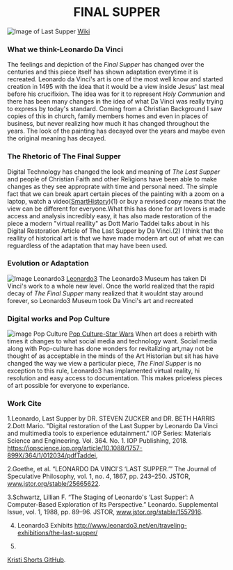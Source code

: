 # <center>FINAL SUPPER</center>
![Image of Last Supper](https://upload.wikimedia.org/wikipedia/commons/thumb/4/4b/%C3%9Altima_Cena_-_Da_Vinci_5.jpg/1024px-%C3%9Altima_Cena_-_Da_Vinci_5.jpg)
[Wiki](https://upload.wikimedia.org/wikipedia/commons/thumb/4/4b/%C3%9Altima_Cena_-_Da_Vinci_5.jpg/1024px-%C3%9Altima_Cena_-_Da_Vinci_5.jpg)

### What we think-Leonardo Da Vinci
The feelings and depiction of the _Final Supper_ has changed over the centuries and 
this piece itself has shown adaptation everytime it is recreated. Leonardo da Vinci's art
is one of the most well know and started creation in 1495 with the idea that it would be a view inside Jesus'
last meal before his crucifixion. The idea was for it  to represent _Holy Communion_ and there has been many changes in the idea of what Da Vinci was really trying to express by today's standard. Coming from a Christian Background I saw copies of this in church, family members homes and even in places of business, but never realizing how much it has changed throughout the years. The look of the painting has decayed over the years and maybe even the original meaning has decayed. 

### The Rhetoric of The Final Supper
Digital Technology has changed the look and meaning of _The Last Supper_ and people of Christian Faith and other Religions have been able to make changes as they see approprate with time and personal need. The simple fact that we can break apart certain pieces of the painting with a zoom on a laptop, watch a video([SmartHistory](https://smarthistory.org/leonardo-last-supper/))(1) or buy a revised copy means that the view can be different for everyone.What this has done for art lovers is made access and analysis incredibly easy, it has also made restoration of the piece a modern "virtual reallity" as Dott Mario Taddei  talks about in his Digital Restoration Article of The Last Supper by Da Vinci.(2) I think that the reallity of historical art is that we have made modern art out of what we can reguardless of the adaptation that may have been used.



### Evolution or Adaptation
![Image Leonardo3](https://www.researchgate.net/publication/325833527/figure/fig1/AS:639040307077122@1529370490809/Last-Supper-multimedia-room-in-the-Leonardo3-museum-piazza-Scala-Milan-Italy.png)
[Leonardo3](https://www.researchgate.net/publication/325833527/figure/fig1/AS:639040307077122@1529370490809/Last-Supper-multimedia-room-in-the-Leonardo3-museum-piazza-Scala-Milan-Italy.png)
The Leonardo3 Museum has taken Di Vinci's work to a whole new level. Once the world realized that the rapid decay of _The Final Supper_ many realized that it wouldnt stay around forever, so Leonardo3 Museum took Da Vinci's art and recreated 


### Digital works and Pop Culture 
![image Pop Culture](https://www.empireonline.com/images/uploaded/last-supper-star-wars.jpg)
[Pop Culture-Star Wars](https://www.empireonline.com/images/uploaded/last-supper-star-wars.jpg)
When art does a rebirth with times it changes to what social media and technology want. Social media along with
Pop-culture has done wonders for revitalizing art,may not be thought of as acceptable in the minds of the Art Historian but sit has have changed the way we view a particular piece, _The Final Supper_ is no exception to this rule, Leonardo3 has implamented virtual reality, hi resolution and easy access to documentation. This makes priceless pieces of art possible for everyone to experiance. 



### Work Cite 
1.Leonardo, Last Supper
by DR. STEVEN ZUCKER and DR. BETH HARRIS
2.Dott Mario. "Digital restoration of the Last Supper by Leonardo Da Vinci and multimedia tools to experience edutainment." IOP   Series: Materials Science and Engineering. Vol. 364. No. 1. IOP Publishing, 2018.
https://iopscience.iop.org/article/10.1088/1757-899X/364/1/012034/pdfTaddei,

2.Goethe, et al. “LEONARDO DA VINCI'S ‘LAST SUPPER.’” The Journal of Speculative Philosophy, vol. 1, no. 4, 1867, pp. 243–250. JSTOR, www.jstor.org/stable/25665622.

3.Schwartz, Lillian F. “The Staging of Leonardo's ‘Last Supper’: A Computer-Based Exploration of Its Perspective.” Leonardo. Supplemental Issue, vol. 1, 1988, pp. 89–96. JSTOR, 
www.jstor.org/stable/1557916.

4. Leonardo3 Exhibits http://www.leonardo3.net/en/traveling-exhibitions/the-last-supper/

5.

 [Kristi Shorts GitHub](https://github.com/KShort).
